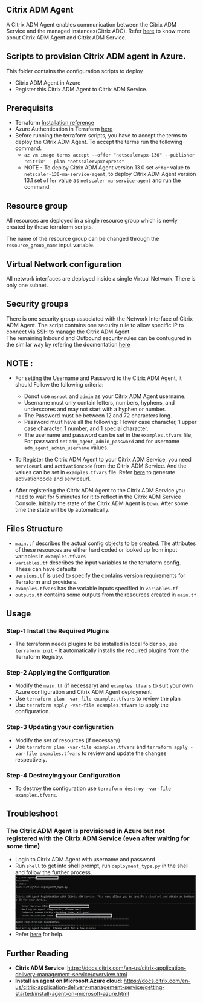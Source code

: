 <!-- ## Citrix ADC  -->
## Citrix ADM Agent 

A Citrix ADM Agent enables communication between the Citrix ADM Service and the managed instances(Citrix ADC). Refer [here](https://docs.citrix.com/en-us/citrix-application-delivery-management-service/overview.html) to know more about Citrix ADM Agent and CItrix ADM Service.

## Scripts to provision Citrix ADM agent in Azure.

This folder contains the configuration scripts to deploy
* Citrix ADM Agent in Azure 
* Register this Citrix ADM Agent to Citrix ADM Service.

## Prerequisits

* Terraform [Installation reference](https://learn.hashicorp.com/tutorials/terraform/install-cli)
* Azure Authentication in Terraform [here](https://github.com/citrix/terraform-cloud-scripts/tree/master/azure#-authenticating-to-azure-in-terraform)
* Before running the terraform scripts, you have to accept the terms to deploy the Citrix ADM Agent. To accept the terms run the following command. 
    * `az vm image terms accept --offer "netscalervpx-130" --publisher "citrix" --plan "netscalervpxexpress"`  
    * NOTE - To deploy Citrix ADM Agent version 13.0 set `offer` value to `netscaler-130-ma-service-agent`, to deploy Citrix ADM Agent version 13.1 set `offer` value as `netscaler-ma-service-agent` and run the command.

## Resource group

All resources are deployed in a single resource group which is newly created by these terraform scripts.

The name of the resource group can be changed through the `resource_group_name` input variable.

## Virtual Network configuration

All network interfaces are deployed inside a single Virtual Network.
There is only one subnet.

## Security groups

There is one security group associated with the Network Interface of Citrix ADM Agent.
The script contains one security rule to allow specific IP to connect via SSH to manage the Citrix ADM Agent  
The remaining Inbound and Outbound security rules can be confugured in the similar way by refering the docmentation [here](https://docs.citrix.com/en-us/citrix-application-delivery-management-service/system-requirements.html#supported-ports)

## NOTE :

* For setting the Username and Password to the Citrix ADM Agent, it should Follow the following criteria:
    * Donot use `nsroot` and `admin` as your Citrix ADM Agent username.
    * Username must only contain letters, numbers, hyphens, and underscores and may not start with a hyphen or number.
    * The Password must be between 12 and 72 characters long.
    * Password must have all the following: 1 lower case character, 1 upper case character, 1 number, and 1 special character.
    * The username and password can be set in the `examples.tfvars` file, For password set `adm_agent_admin_password` and for username `adm_agent_admin_username` values.

* To Register the Citrix ADM Agent to your Citrix ADM Service, you need `serviceurl` and `activationcode` from the Citrix ADM Service. And the values can be set in `examples.tfvars` file. Refer [here](../../how_to_generate_activationcode_in_ADMService.md "activation_code") to generate activationcode and serviceurl.

* After registering the Citrix ADM Agent to the Citrix ADM Service you need to wait for 5 minutes for it to reflect in the Citrix ADM Service Console. Initially the state of the Citrix ADM Agent is `Down`. After some time the state will be `Up` automatically.

## Files Structure
* `main.tf` describes the actual config objects to be created. The attributes of these resources are either hard coded or looked up from input variables in `examples.tfvars`
* `variables.tf` describes the input variables to the terraform config. These can have defaults
* `versions.tf` is used to specify the contains version requirements for Terraform and providers.
* `examples.tfvars` has the variable inputs specified in `variables.tf`
* `outputs.tf` contains some outputs from the resources created in `main.tf`

## Usage

### Step-1 Install the Required Plugins
* The terraform needs plugins to be installed in local folder so, use `terraform init` - It automatically installs the required plugins from the Terraform Registry.

### Step-2 Applying the Configuration 
* Modify the `main.tf` (if necessary) and `examples.tfvars` to suit your own Azure configuration and Citrix ADM Agent deployment. 
* Use `terraform plan -var-file examples.tfvars` to review the plan
* Use `terraform apply -var-file examples.tfvars` to apply the configuration.

### Step-3 Updating your configuration
* Modify the set of resources (if necessary)
* Use `terraform plan -var-file examples.tfvars` and `terraform apply -var-file examples.tfvars` to review and update the changes respectively.

### Step-4 Destroying your Configuration
* To destroy the configuration use `terraform destroy -var-file examples.tfvars`.

## Troubleshoot

### The Citrix ADM Agent is provisioned in Azure but not registered with the Citrix ADM Service (even after waiting for some time)
* Login to Citrix ADM Agent with username and password
* Run `shell` to get into shell prompt, run `deployment_type.py` in the shell and follow the further process. 
![register](../../assets/deploy_adm_agent_assets/register.png "register")
* Refer [here](https://docs.citrix.com/en-us/citrix-application-delivery-management-service/faq.html) for help.

## Further Reading

* **Citrix ADM Service**: https://docs.citrix.com/en-us/citrix-application-delivery-management-service/overview.html
* **Install an agent on Microsoft Azure cloud**: https://docs.citrix.com/en-us/citrix-application-delivery-management-service/getting-started/install-agent-on-microsoft-azure.html
